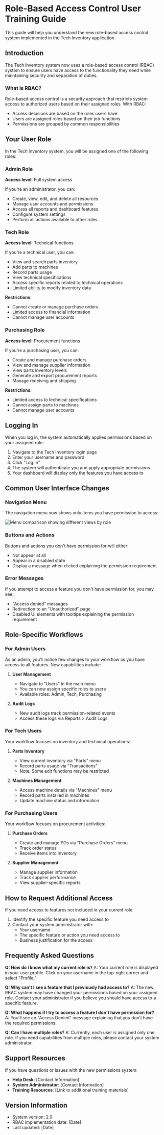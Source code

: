 # Role-Based Access Control User Training Guide

This guide will help you understand the new role-based access control system implemented in the Tech Inventory application.

## Introduction

The Tech Inventory system now uses a role-based access control (RBAC) system to ensure users have access to the functionality they need while maintaining security and separation of duties.

### What is RBAC?

Role-based access control is a security approach that restricts system access to authorized users based on their assigned roles. With RBAC:

- Access decisions are based on the roles users have
- Users are assigned roles based on their job functions
- Permissions are grouped by common responsibilities

## Your User Role

In the Tech Inventory system, you will be assigned one of the following roles:

### Admin Role

**Access level**: Full system access

If you're an administrator, you can:
- Create, view, edit, and delete all resources
- Manage user accounts and permissions
- Access all reports and dashboard features
- Configure system settings
- Perform all actions available to other roles

### Tech Role

**Access level**: Technical functions

If you're a technical user, you can:
- View and search parts inventory
- Add parts to machines
- Record parts usage
- View technical specifications
- Access specific reports related to technical operations
- Limited ability to modify inventory data

**Restrictions**:
- Cannot create or manage purchase orders
- Limited access to financial information
- Cannot manage user accounts

### Purchasing Role

**Access level**: Procurement functions

If you're a purchasing user, you can:
- Create and manage purchase orders
- View and manage supplier information
- View parts inventory levels
- Generate and export procurement reports
- Manage receiving and shipping

**Restrictions**:
- Limited access to technical specifications
- Cannot assign parts to machines
- Cannot manage user accounts

## Logging In

When you log in, the system automatically applies permissions based on your assigned role:

1. Navigate to the Tech Inventory login page
2. Enter your username and password
3. Click "Log In"
4. The system will authenticate you and apply appropriate permissions
5. Your dashboard will display only the features you have access to

## Common User Interface Changes

### Navigation Menu

The navigation menu now shows only items you have permission to access:

![Menu comparison showing different views by role](menu_comparison.png)

### Buttons and Actions

Buttons and actions you don't have permission for will either:
- Not appear at all
- Appear in a disabled state
- Display a message when clicked explaining the permission requirement

### Error Messages

If you attempt to access a feature you don't have permission for, you may see:
- "Access denied" messages
- Redirection to an "Unauthorized" page
- Disabled UI elements with tooltips explaining the permission requirement

## Role-Specific Workflows

### For Admin Users

As an admin, you'll notice few changes to your workflow as you have access to all features. New capabilities include:

1. **User Management**
   - Navigate to "Users" in the main menu
   - You can now assign specific roles to users
   - Available roles: Admin, Tech, Purchasing

2. **Audit Logs**
   - New audit logs track permission-related events
   - Access these logs via Reports > Audit Logs

### For Tech Users

Your workflow focuses on inventory and technical operations:

1. **Parts Inventory**
   - View current inventory via "Parts" menu
   - Record parts usage via "Transactions"
   - Note: Some edit functions may be restricted

2. **Machines Management**
   - Access machine details via "Machines" menu
   - Record parts installed in machines
   - Update machine status and information

### For Purchasing Users

Your workflow focuses on procurement activities:

1. **Purchase Orders**
   - Create and manage POs via "Purchase Orders" menu
   - Track order status
   - Receive items into inventory

2. **Supplier Management**
   - Manage supplier information
   - Track supplier performance
   - View supplier-specific reports

## How to Request Additional Access

If you need access to features not included in your current role:

1. Identify the specific feature you need access to
2. Contact your system administrator with:
   - Your username
   - The specific feature or action you need access to
   - Business justification for the access

## Frequently Asked Questions

**Q: How do I know what my current role is?**
A: Your current role is displayed in your user profile. Click on your username in the top-right corner and select "Profile."

**Q: Why can't I see a feature that I previously had access to?**
A: The new RBAC system may have changed your permissions based on your assigned role. Contact your administrator if you believe you should have access to a specific feature.

**Q: What happens if I try to access a feature I don't have permission for?**
A: You'll see an "Access Denied" message explaining that you don't have the required permissions.

**Q: Can I have multiple roles?**
A: Currently, each user is assigned only one role. If you need capabilities from multiple roles, please contact your system administrator.

## Support Resources

If you have questions or issues with the new permissions system:

- **Help Desk**: [Contact Information]
- **System Administrator**: [Contact Information]
- **Training Resources**: [Link to additional training materials]

## Version Information

- System version: 2.0
- RBAC implementation date: [Date]
- Last updated: [Date] 